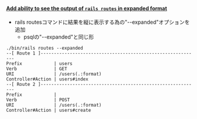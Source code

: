 #### [Add ability to see the output of `rails routes` in expanded format](https://github.com/rails/rails/pull/32130)

* rails routesコマンドに結果を縦に表示する為の"--expanded"オプションを追加
  * psqlの"--expanded"と同じ形

```
./bin/rails routes --expanded
--[ Route 1 ]------------------------------------------------------------
Prefix            | users
Verb              | GET
URI               | /users(.:format)
Controller#Action | users#index
--[ Route 2 ]------------------------------------------------------------
Prefix            |
Verb              | POST
URI               | /users(.:format)
Controller#Action | users#create
```
